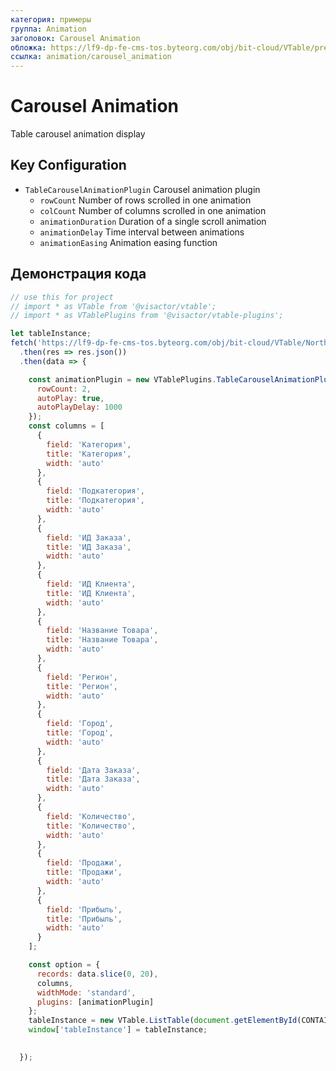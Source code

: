 ```yaml
---
категория: примеры
группа: Animation
заголовок: Carousel Animation
обложка: https://lf9-dp-fe-cms-tos.byteorg.com/obj/bit-cloud/VTable/preview/carousel-animation.gif
ссылка: animation/carousel_animation
---
```


# Carousel Animation

Table carousel animation display

## Key Configuration

- `TableCarouselAnimationPlugin` Carousel animation plugin
  - `rowCount` Number of rows scrolled in one animation
  - `colCount` Number of columns scrolled in one animation
  - `animationDuration` Duration of a single scroll animation
  - `animationDelay` Time interval between animations
  - `animationEasing` Animation easing function

## Демонстрация кода

```javascript livedemo template=vtable
// use this for project
// import * as VTable from '@visactor/vtable';
// import * as VTablePlugins from '@visactor/vtable-plugins';

let tableInstance;
fetch('https://lf9-dp-fe-cms-tos.byteorg.com/obj/bit-cloud/VTable/North_American_Superstore_data100.json')
  .then(res => res.json())
  .then(data => {

    const animationPlugin = new VTablePlugins.TableCarouselAnimationPlugin( {
      rowCount: 2,
      autoPlay: true,
      autoPlayDelay: 1000
    });
    const columns = [
      {
        field: 'Категория',
        title: 'Категория',
        width: 'auto'
      },
      {
        field: 'Подкатегория',
        title: 'Подкатегория',
        width: 'auto'
      },
      {
        field: 'ИД Заказа',
        title: 'ИД Заказа',
        width: 'auto'
      },
      {
        field: 'ИД Клиента',
        title: 'ИД Клиента',
        width: 'auto'
      },
      {
        field: 'Название Товара',
        title: 'Название Товара',
        width: 'auto'
      },
      {
        field: 'Регион',
        title: 'Регион',
        width: 'auto'
      },
      {
        field: 'Город',
        title: 'Город',
        width: 'auto'
      },
      {
        field: 'Дата Заказа',
        title: 'Дата Заказа',
        width: 'auto'
      },
      {
        field: 'Количество',
        title: 'Количество',
        width: 'auto'
      },
      {
        field: 'Продажи',
        title: 'Продажи',
        width: 'auto'
      },
      {
        field: 'Прибыль',
        title: 'Прибыль',
        width: 'auto'
      }
    ];

    const option = {
      records: data.slice(0, 20),
      columns,
      widthMode: 'standard',
      plugins: [animationPlugin]
    };
    tableInstance = new VTable.ListTable(document.getElementById(CONTAINER_ID), option);
    window['tableInstance'] = tableInstance;

    
  });
```
